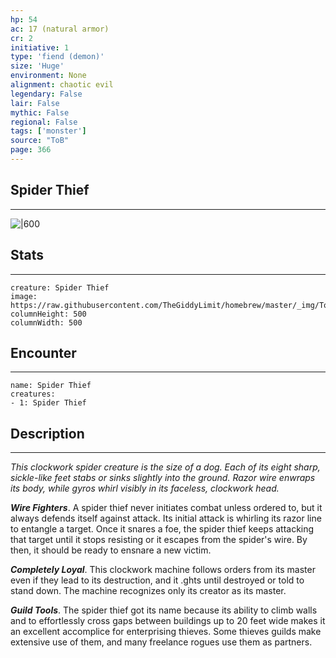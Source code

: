 ```yaml
---
hp: 54
ac: 17 (natural armor)
cr: 2
initiative: 1
type: 'fiend (demon)'    
size: 'Huge'
environment: None
alignment: chaotic evil
legendary: False
lair: False
mythic: False
regional: False
tags: ['monster']
source: "ToB"
page: 366
---
```


## Spider Thief
---

![|600](https://raw.githubusercontent.com/TheGiddyLimit/homebrew/master/_img/ToB/Spider%20Thief.webp)

## Stats
---

```statblock
creature: Spider Thief
image: https://raw.githubusercontent.com/TheGiddyLimit/homebrew/master/_img/ToB/token/Spider%20Thief.png
columnHeight: 500
columnWidth: 500
```

## Encounter
---

```encounter-table
name: Spider Thief
creatures:
- 1: Spider Thief
```

## Description
---
_This clockwork spider creature is the size of a dog. Each of its eight sharp, sickle-like feet stabs or sinks slightly into the ground. Razor wire enwraps its body, while gyros whirl visibly in its faceless, clockwork head._

**_Wire Fighters_**. A spider thief never initiates combat unless ordered to, but it always defends itself against attack. Its initial attack is whirling its razor line to entangle a target. Once it snares a foe, the spider thief keeps attacking that target until it stops resisting or it escapes from the spider's wire. By then, it should be ready to ensnare a new victim.

**_Completely Loyal_**. This clockwork machine follows orders from its master even if they lead to its destruction, and it .ghts until destroyed or told to stand down. The machine recognizes only its creator as its master.

**_Guild Tools_**. The spider thief got its name because its ability to climb walls and to effortlessly cross gaps between buildings up to 20 feet wide makes it an excellent accomplice for enterprising thieves. Some thieves guilds make extensive use of them, and many freelance rogues use them as partners.






